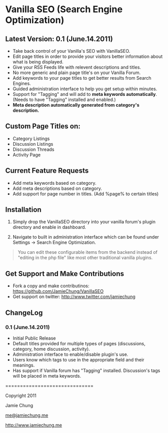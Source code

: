 Vanilla SEO (Search Engine Optimization)
=======================================

Latest Version: 0.1 (June.14.2011)
-----------
- Take back control of your Vanilla's SEO with VanillaSEO.
- Edit page titles in order to provide your visitors better information about what is being displayed.
- Give your RSS Feeds life with relevent descriptions and titles.
- No more generic and plain page title's on your Vanilla Forum.
- Add keywords to your page titles to get better results from Search Engines.
- Guided administration interface to help you get setup within minutes.
- Support for "Tagging" and will add to **meta keywords automatically**. (Needs to have "Tagging" installed and enabled.)
- **Meta description automatically generated from category's description.**

Custom Page Titles on:
-----------
- Category Listings
- Discussion Listings
- Discussion Threads
- Activity Page

Current Feature Requests
-----------
- Add meta keywords based on category.
- Add meta descriptions based on category.
- Add support for page number in titles. (Add %page% to certain titles)

Installation
-----------
1. Simply drop the VanillaSEO directory into your vanilla forum's plugin directory and enable in dashboard.

2. Navigate to built in administration interface which can be found under Settings -> Search Engine Optimization.

> You can edit these configurable items from the backend instead of "editing in the php file" like most other traditional vanilla plugins.


Get Support and Make Contributions
-----------
- Fork a copy and make contributinos: https://github.com/JamieChung/VanillaSEO
- Get support on twitter: http://www.twitter.com/jamiechung


ChangeLog
-----------
### 0.1 (June.14.2011)
- Initial Public Release
- Default titles provided for multiple types of pages (discussions, category, home discussion, activity).
- Administration interface to enable/disable plugin's use.
- Users know which tags to use in the appropriate field and their meanings.
- Has support if Vanilla forum has "Tagging" installed. Discussion's tags will be placed in meta keywords.

==============================

Copyright 2011

Jamie Chung

me@jamiechung.me

http://www.jamiechung.me

